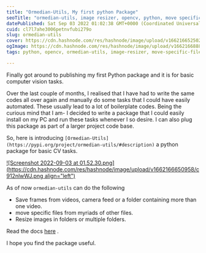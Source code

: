 ```yaml
---
title: "Ormedian-Utils, My first python Package"
seoTitle: "ormedian-utils, image resizer, opencv, python, move specific files"
datePublished: Sat Sep 03 2022 01:02:38 GMT+0000 (Coordinated Universal Time)
cuid: cl7l7ahe3006petnvfubi279o
slug: ormedian-utils
cover: https://cdn.hashnode.com/res/hashnode/image/upload/v1662166525027/ZuXoErJGJ.png
ogImage: https://cdn.hashnode.com/res/hashnode/image/upload/v1662166888880/4pBAEfhr-.png
tags: python, opencv, ormedian-utils, image-resizer, move-specific-files-to-new-folder

---
```



Finally got around to publishing my first Python package and it is for basic computer vision tasks. 

Over the last couple of months, I realised that I have had to write the same codes all over again and manually do some tasks that I could have easily automated. These usually lead to a lot of boilerplate codes. Being the curious mind that I am- I decided to write a package that I could easily install on my PC and run these tasks whenever I so desire. I can also plug this package as part of a larger project code base. 

So, here is introducing ``[Ormedian-Utils](https://pypi.org/project/ormedian-utils/#description)`` a python package for basic CV tasks. 

[![Screenshot 2022-09-03 at 01.52.30.png](https://cdn.hashnode.com/res/hashnode/image/upload/v1662166650958/c912nlwWJ.png align="left")](https://user-images.githubusercontent.com/73752977/188218332-96f6766d-3f7f-4eb0-89f2-c2b58a08c375.mp4)

As of now ``ormedian-utils`` can do the following

- Save frames from videos, camera feed or a folder containing more than one video.
- move specific files from myriads of other files.
- Resize images in folders or multiple folders.

Read the docs [here](https://github.com/exponentialR/ormedian-utils) .

I hope you find the package useful.